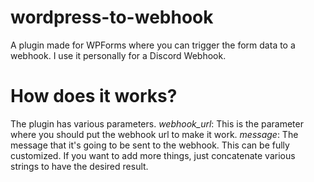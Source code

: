 # wordpress-to-webhook
A plugin made for WPForms where you can trigger the form data to a webhook. I use it personally for a Discord Webhook.


# How does it works?
The plugin has various parameters.
*webhook_url*: This is the parameter where you should put the webhook url to make it work.
*message*: The message that it's going to be sent to the webhook. This can be fully customized. If you want to add more things, just concatenate various strings to have the desired result.
